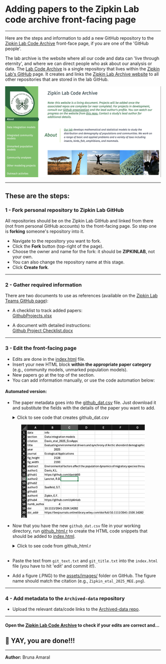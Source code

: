 
# Adding papers to the Zipkin Lab code archive front-facing page
---

Here are the steps and information to add a new GitHub repository to the [Zipkin Lab Code Archive](https://zipkinlab.github.io/) front-face page, if you are one of the 'GitHub people'. 

The lab archive is the website where all our code and data can 'live through eternity', and where we can direct people who ask about our analysis or data. The [Lab Code Archive](https://github.com/zipkinlab/zipkinlab.github.io) is a single repository that lives within the [Zipkin Lab's GitHub](https://github.com/zipkinlab) page. It creates and links the [Zipkin Lab Archive website](https://zipkinlab.github.io/) to all other repositories that are stored in the lab GitHub. 

<div align="center">
<img src="assets/images/lab_page.png" alt="lab_page" width="600">
</div>

---

## These are the steps:

### 1 - Fork personal repository to Zipkin Lab GitHub

All repositories should be on the Zipkin Lab GitHub and linked from there (not from personal GitHub accounts) to the front-facing page. So step one is **forking** someone's repository into it.

- Navigate to the repository you want to fork.
- Click the **Fork** button (top-right of the page).
- Choose the owner and name for the fork: it should be **ZIPKINLAB**, not your own.
- You can also change the repository name at this stage.
- Click **Create fork**.

---

### 2 - Gather required information

There are two documents to use as references (available on the [Zipkin Lab Teams GitHub page](https://teams.microsoft.com/l/channel/19%3A15762ca26189456f989a45136b141e94%40thread.tacv2/GitHub?groupId=a1e331a0-3ad7-4671-a13e-3629dea6fd3b&tenantId=22177130-642f-41d9-9211-74237ad5687d)):

- A checklist to track added papers:  
  [GithubProjects.xlsx](https://michiganstate.sharepoint.com/:x:/r/sites/STUOT-ResearchGroup/Shared%20Documents/GitHub/GithubProjects.xlsx)

- A document with detailed instructions:  
  [Github Project Checklist.docx](https://michiganstate.sharepoint.com/:w:/r/sites/STUOT-ResearchGroup/Shared%20Documents/GitHub/Github%20Project%20Checklist.docx)

---

### 3 - Edit the front-facing page

- Edits are done in the [index.html](https://github.com/zipkinlab/zipkinlab.github.io/blob/master/index.html) file.
- Insert your new HTML block **within the appropriate paper category** (e.g., community models, unmarked population models).
- New papers go at the top of the section.
- You can add information manually, or use the code automation below:

#### Automated version:

- The paper metadata goes into the [github_dat.csv](https://michiganstate.sharepoint.com/:x:/r/sites/STUOT-ResearchGroup/Shared%20Documents/GitHub/github_dat.csv) file. Just download it and substitute the fields with the details of the paper you want to add.
 
  <details>
  <summary>Click to see code that creates github_dat.csv</summary>

  ````r
  library(tidyverse)

  dat <- tibble(
    data = c("section", "citation", "title", "year", "journal", "fig_height", "fig_width", "abstract", 
            "author1", "github1", "author2", "github2", "author3", "github3", "author4", "github4", 
            "numb_authors", "doi", "doi_addr"),
    info = c("Data integration models", "Davis_etal_2025_EcoApps", 
            "Evaluating environmental drivers and synchrony of Arctic shorebird demographic rates to inform conservation management", 
            "2025", "Ecological Applications", "2128", "2193", 
            "Environmental factors affect the population dynamics of migratory species throughout their annual cycles. However, identifying the", 
            "Davis, K.L.", "https://github.com/davisk93", "Lanctot, R.B.", "NA", "Saalfeld, S.T.", "NA", 
            "Zipkin, E.F.", "https://github.com/zipkinlab", "4", "10.1111/2041-210X.14282", 
            "https://besjournals.onlinelibrary.wiley.com/doi/full/10.1111/2041-210X.14282")
  )
  ````
  </details>
<div align="center">
<img src="assets/images/git_dat.png" alt="git_dat" width="400">
</div>

-  Now that you have the new `github_dat.csv` file in your working directory, run [github_html.r](https://michiganstate.sharepoint.com/:u:/r/sites/STUOT-ResearchGroup/Shared%20Documents/GitHub/github_html.r) to create the HTML code snippets that should be added to [index.html](https://github.com/zipkinlab/zipkinlab.github.io/blob/master/index.html).

    <details>
    <summary>Click to see code from github_html.r</summary>

    ````r
    ## code to create html file for the lab front-facing page

    library(glue)
    library(tidyverse)

    dat <- read_csv("github_dat.csv")

    # Match section name to ID
    id_codes <- c("icm", "dataintegration", "other", "community", "unmarked")
    id_names <- c("Integrated community models", "Data integration models", "Other projects", "Community analyses", "Unmarked population models")

    id_cd <- cbind(id_codes, id_names) %>% as_tibble()
    this_id <- pull(dat[which(dat$data == "section"),2])
    id <- paste0(gsub(" ", "",tolower(id_cd[which(id_cd$id_names == this_id),1])),
                dat[which(dat$data == "year"),2],
                toupper(substr(dat[which(dat$data == "author1"),2],1,1)))

    citation <- dat[which(dat$data == "citation"),2] %>% pull()
    figure <- glue("assets/images/{citation}.png")
    git_repo <- glue("https://github.com/zipkinlab/{citation}")
    title <- pull(dat[which(dat$data == "title"),2])
    fig_height <- as.numeric(pull(dat[which(dat$data == "fig_height"),2]))
    fig_width <- as.numeric(pull(dat[which(dat$data == "fig_width"),2]))

    FigSize <- function(OriginalWidth, OriginalHeight, OutputWidth = 200){
      WidthRatio <- OutputWidth / OriginalWidth
      OutputHeight <- OriginalHeight * WidthRatio
      return(list(round(OutputWidth), round(OutputHeight)))
    }

    res_fig <- FigSize(fig_width, fig_height)
    fig_width2 <- res_fig[[1]][1]
    fig_height2 <- res_fig[[2]][1]

    journal <- pull(dat[which(dat$data == "journal"),2])
    year <- pull(dat[which(dat$data == "year"),2])
    doi <- pull(dat[which(dat$data == "doi"),2])
    doi_addr <- pull(dat[which(dat$data == "doi_addr"),2])
    abstract <- pull(dat[which(dat$data == "abstract"),2])
    numb_authors <- as.numeric(pull(dat[which(dat$data == "numb_authors"),2]))

    # Build author list with optional GitHub links
    ht2 <- c()
    for(i in 1:numb_authors){
      author <- pull(dat[dat$data == paste0("author", i), 2])
      github <- pull(dat[dat$data == paste0("github", i), 2])
      if (is.na(github)) {
        ht2 <- c(ht2, paste0(author, ifelse(i < numb_authors, ", ", "")))
      } else {
        link <- glue("<a href='{github}'>{author}</a>")
        ht2 <- c(ht2, ifelse(i == numb_authors && i > 1, paste0("and ", link), paste0(link, ", ")))
      }
    }

    authors_html <- paste(ht2, collapse = "")
    html_content <- glue("
    <h3 id='{id}'>{citation}</h3>
    <section class='example'>
      <section class='title'>
        <h1>{title}</h1>
        <img class='modal-img' src='{figure}' alt='{citation}' height='{fig_height2}' width='{fig_width2}' style='background-color:white;' >
      </section>
      <section class='content'>
        <p><strong>Citation</strong> - {authors_html} ({year}) {title}. <em>{journal}</em>. <a href='{doi_addr}'>DOI: {doi}</a></p>
        <p><strong>Abstract</strong> - {abstract}</p>
        <p><strong>Code and Data</strong> - <a href='{git_repo}'>Link to repo</a></p>
      </section>
    </section>
    ")

    writeLines(html_content, "git_text.txt")
    writeLines(glue("<em> <a href='#{id}'>{citation}</a></em> |"), "git_title.txt")
    ````

    </details><br>
- Paste the text from `git_text.txt` and `git_title.txt` into the `index.html` file (you have to hit 'edit' and commit it!). <br>
 
- Add a figure (.PNG) to the [assets/images/](https://github.com/zipkinlab/zipkinlab.github.io/tree/master/assets/images) folder on GitHub. The figure name should match the citation (e.g., `Zipkin_etal_2025_MEE.png`).

---

### 4 - Add metadata to the `Archived-data` repository

- Upload the relevant data/code links to the [Archived-data repo](https://github.com/zipkinlab/Archived-data).

---

#### Open the [Zipkin Lab Code Archive](https://zipkinlab.github.io/) to check if your edits are correct and... 

## 🎉 YAY, you are done!!!
---
**Author:** Bruna Amaral  
